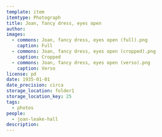 ```yaml
---
template: item
itemtype: Photograph
title: Joan, fancy dress, eyes open
author: 
images:
  - commons: Joan, fancy dress, eyes open (full).png
    caption: Full
  - commons: Joan, fancy dress, eyes open (cropped).png
    caption: Cropped
  - commons: Joan, fancy dress, eyes open (verso).png
    caption: Verso
license: pd
date: 1935-01-01
date_precision: circa
storage_location: folder1
storage_location_key: 25
tags:
  - photos
people:
  - joan-leake-hall
description: 
---
```

